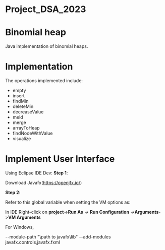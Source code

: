 # Project_DSA_2023

# Binomial heap

Java implementation of binomial heaps.

# Implementation

The operations implemented include:

- empty
- insert
- findMin
- deleteMin
- decreaseValue
- meld
- merge
- arrayToHeap
- findNodeWithValue
- visualize

# Implement User Interface

Using Eclipse IDE Dev:
**Step 1**: 

Download Javafx(https://openjfx.io/)

**Step 2**: 

Refer to this global variable when setting the VM options as:

In IDE Right-click on **project**->**Run As** -> **Run Configuration** ->**Arguments**->**VM Arguments**

For Windows,

--module-path "\path to javafx\lib" --add-modules javafx.controls,javafx.fxml
